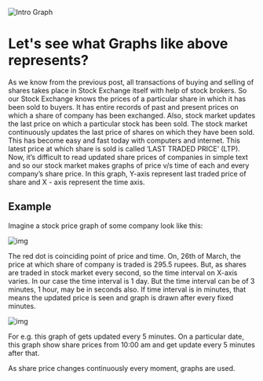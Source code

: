![Intro Graph](\Finance\assets\images\Pic10.PNG)

# Let's see what Graphs like above represents?

As we know from the previous post, all transactions of buying and selling of shares takes place in Stock Exchange itself with help of stock brokers. So our Stock Exchange knows the prices of a particular share in which it has been sold to buyers. It has entire records of past and present prices on which a share of company has been exchanged. Also, stock market updates the last price on which a particular stock has been sold. The stock market continuously updates the last price of shares on which they have been sold. This has become easy and fast today with computers and internet. This latest price at which share is sold is called ‘LAST TRADED PRICE’ (LTP). Now, it’s difficult to read updated share prices of companies in simple text and so our stock market makes graphs of price v/s time of each and every company’s share price. In this graph, Y-axis represent last traded price of share and X - axis represent the time axis.

## Example

Imagine a stock price graph of some company look like this:

![img](\Finance\assets\images\Pic11.PNG)

The red dot is coinciding point of price and time. On, 26th of March, the price at which share of company is traded is 295.5 rupees. But, as shares are traded in stock market every second, so the time interval on X-axis varies. In our case the time interval is 1 day. But the time interval can be of 3 minutes, 1 hour, may be in seconds also. If time interval is in minutes, that means the updated price is seen and graph is drawn after every fixed minutes. 

![img](\Finance\assets\images\Pic12.PNG)

For e.g. this graph of gets updated every 5 minutes. On a particular date, this graph show share prices from 10:00 am and get update every 5 minutes after that.

As share price changes continuously every moment, graphs are used. 